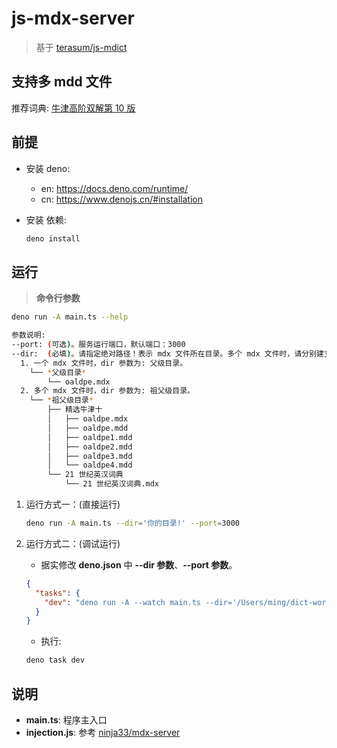 # js-mdx-server

> 基于 [terasum/js-mdict](https://github.com/terasum/js-mdict)

## 支持多 mdd 文件

推荐词典: [牛津高阶双解第 10 版](https://forum.freemdict.com/t/topic/30466)

## 前提

- 安装 deno:

  - en: https://docs.deno.com/runtime/
  - cn: https://www.denojs.cn/#installation

- 安装 依赖:

  ```sh
  deno install
  ```

## 运行

> **命令行参数**

```sh
deno run -A main.ts --help

参数说明:
--port: (可选)。服务运行端口，默认端口：3000
--dir:  (必填)。请指定绝对路径！表示 mdx 文件所在目录。多个 mdx 文件时，请分别建立不同目录，此时 dir 参数应该为这些目录的上级目录。例如：
  1. 一个 mdx 文件时，dir 参数为: 父级目录。
    └── *父级目录*
        └── oaldpe.mdx
  2. 多个 mdx 文件时，dir 参数为: 祖父级目录。
    └── *祖父级目录*
        ├── 精选牛津十
        │   ├── oaldpe.mdx
        │   ├── oaldpe.mdd
        │   ├── oaldpe1.mdd
        │   ├── oaldpe2.mdd
        │   ├── oaldpe3.mdd
        │   └── oaldpe4.mdd
        └── 21 世纪英汉词典
            └── 21 世纪英汉词典.mdx
```

1. 运行方式一：(直接运行)

   ```sh
   deno run -A main.ts --dir='你的目录!' --port=3000
   ```

2. 运行方式二：(调试运行)

   - 据实修改 **deno.json** 中 **--dir 参数**、**--port 参数**。

   ```json
   {
     "tasks": {
       "dev": "deno run -A --watch main.ts --dir='/Users/ming/dict-workspace/dictionaries/' --port=3000"
     }
   }
   ```

   - 执行:

   ```sh
   deno task dev
   ```

## 说明

- **main.ts**: 程序主入口
- **injection.js**: 参考 [ninja33/mdx-server](https://github.com/ninja33/mdx-server)
